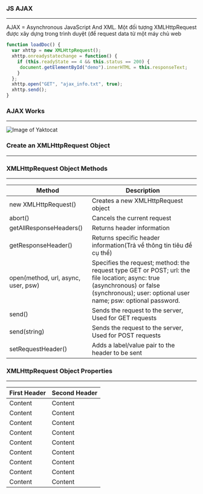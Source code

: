 
### JS AJAX
---

AJAX = Asynchronous JavaScript And XML.
Một đối tượng XMLHttpRequest được xây dựng trong trình duyệt (để request data từ một máy chủ web

```javascript
function loadDoc() {
  var xhttp = new XMLHttpRequest();
  xhttp.onreadystatechange = function() {
    if (this.readyState == 4 && this.status == 200) {
     document.getElementById("demo").innerHTML = this.responseText;
    }
  };
  xhttp.open("GET", "ajax_info.txt", true);
  xhttp.send();
}
```

### AJAX Works
---

![Image of Yaktocat](https://github.com/daodc/Front-End-Develop-Technicals/blob/master/images/pic_ajax.gif  "Image of Yaktocat w3c")

### Create an XMLHttpRequest Object
---

### XMLHttpRequest Object Methods
---

Method | Description
------------ | -------------
new XMLHttpRequest()  | 	Creates a new XMLHttpRequest object
abort()  | Cancels the current request
getAllResponseHeaders()  | Returns header information
getResponseHeader()  | Returns specific header information(Trả về thông tin tiêu đề cụ thể)
open(method, url, async, user, psw)  | Specifies the request; method: the request type GET or POST; url: the file location; async: true (asynchronous) or false (synchronous); user: optional user name; psw: optional password.
send()  | Sends the request to the server, Used for GET requests
send(string)  | Sends the request to the server, Used for POST requests
setRequestHeader()  | Adds a label/value pair to the header to be sent

### XMLHttpRequest Object Properties
---

First Header | Second Header
------------ | -------------
Content  | Content
Content  | Content
Content  | Content
Content  | Content
Content  | Content
Content  | Content
Content  | Content
Content  | Content
Content  | Content


